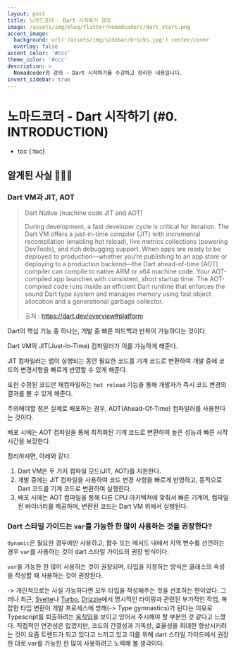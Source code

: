 ```yaml
---
layout: post
title: 노마드코더 - Dart 시작하기 강의
image: /assets/img/blog/flutter/nomadcoders/dart_start.png
accent_image: 
  background: url('/assets/img/sidebar/bricks.jpg') center/cover
  overlay: false
accent_color: '#ccc'
theme_color: '#ccc'
description: >
  Nomadcoder의 강의 - Dart 시작하기를 수강하고 정리한 내용입니다.
invert_sidebar: true
---
```


# 노마드코더 - Dart 시작하기 (#0. INTRODUCTION)

* toc
{:toc}


## 알게된 사실 👨🏻‍💻

### Dart VM과 JIT, AOT

> Dart Native (machine code JIT and AOT)
>
> During development, a fast developer cycle is critical for iteration. The Dart VM offers a just-in-time compiler (JIT) with incremental recompilation (enabling hot reload), live metrics collections (powering DevTools), and rich debugging support.
> When apps are ready to be deployed to production—whether you’re publishing to an app store or deploying to a production backend—the Dart ahead-of-time (AOT) compiler can compile to native ARM or x64 machine code. Your AOT-compiled app launches with consistent, short startup time.
> The AOT-compiled code runs inside an efficient Dart runtime that enforces the sound Dart type system and manages memory using fast object allocation and a generational garbage collector.
>
> 출처 : https://dart.dev/overview#platform

Dart의 핵심 기능 중 하나는, 개발 중 빠른 피드백과 반복이 가능하다는 것이다.

Dart VM의 JIT(Just-In-Time) 컴파일러가 이를 가능하게 해준다.

JIT 컴파일러는 앱이 실행되는 동안 필요한 코드를 기계 코드로 변환하여 개발 중에 코드의 변경사항을 빠르게 반영할 수 있게 해준다.

또한 수정된 코드만 재컴파일하는 `hot reload` 기능을 통해 개발자가 즉시 코드 변경의 결과를 볼 수 있게 해준다.

주의해야할 점은 실제로 배포하는 경우, AOT(Ahead-Of-Time) 컴파일러를 사용한다는 것이다.

배포 시에는 AOT 컴파일을 통해 최적화된 기계 코드로 변환하여 높은 성능과 빠른 시작 시간을 보장한다.

정리하자면, 아래와 같다.

1. Dart VM은 두 가지 컴파일 모드(JIT, AOT)를 지원한다.
2. 개발 중에는 JIT 컴파일을 사용하여 코드 변경 사항을 빠르게 반영하고, 동적으로 Dart 코드를 기계 코드로 변환하여 실행한다.
3. 배포 시에는 AOT 컴파일을 통해 다른 CPU 아키텍쳐에 맞춰서 빠른 기계어, 컴파일된 바이너리를 제공하며, 변환된 코드는 Dart VM 위에서 실행된다.

### Dart 스타일 가이드는 `var`를 가능한 한 많이 사용하는 것을 권장한다?

`dynamic`은 필요한 경우에만 사용하고, 함수 또는 메서드 내에서 지역 변수를 선언하는 경우 `var`를 사용하는 것이 dart 스타일 가이드의 권장 방식이다.

`var`을 가능한 한 많이 사용하는 것이 권장되며, 타입을 지정하는 방식은 클래스의 속성을 작성할 때 사용하는 것이 권장된다.

-> 개인적으로는 사실 가능하다면 모두 타입을 작성해주는 것을 선호하는 편이었다. 그러나 최근, [Svelte](https://news.ycombinator.com/item?id=35892250)나 [Turbo](https://world.hey.com/dhh/turbo-8-is-dropping-typescript-70165c01), [Drizzle](https://twitter.com/DrizzleORM/status/1699497381824201074)에서 명시적인 타이핑과 관련된 부가적인 작업, 복잡한 타입 변환이 개발 프로세스에 방해(-> Type gymnastics)가 된다는 이유로 Typescript를 퇴출하려는 [움직임](https://www.youtube.com/watch?v=5ChkQKUzDCs)을 보이고 있어서 주시해야 할 부분인 것 같다고 느꼈다. 직접적인 연관성은 없겠지만, 코드의 간결성과 가독성, 효율성을 최대한 향상시키려는 것이 요즘 트렌드가 되고 있다고 느끼고 있고 이를 위해 dart 스타일 가이드에서 권장한 대로 var를 가능한 한 많이 사용하려고 노력해 볼 생각이다.
